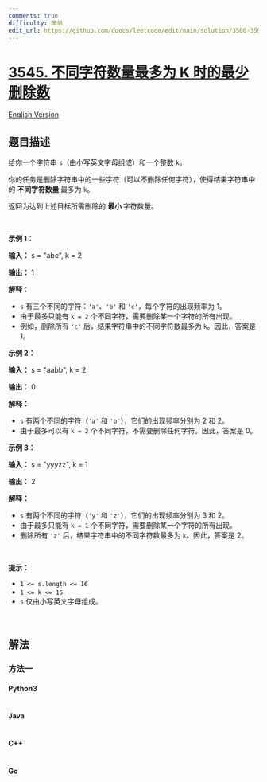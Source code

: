 ```yaml
---
comments: true
difficulty: 简单
edit_url: https://github.com/doocs/leetcode/edit/main/solution/3500-3599/3545.Minimum%20Deletions%20for%20At%20Most%20K%20Distinct%20Characters/README.md
---
```


<!-- problem:start -->

# [3545. 不同字符数量最多为 K 时的最少删除数](https://leetcode.cn/problems/minimum-deletions-for-at-most-k-distinct-characters)

[English Version](/solution/3500-3599/3545.Minimum%20Deletions%20for%20At%20Most%20K%20Distinct%20Characters/README_EN.md)

## 题目描述

<!-- description:start -->

<p>给你一个字符串 <code>s</code>（由小写英文字母组成）和一个整数 <code>k</code>。</p>

<p>你的任务是删除字符串中的一些字符（可以不删除任何字符），使得结果字符串中的&nbsp;<strong>不同字符数量&nbsp;</strong>最多为 <code>k</code>。</p>

<p>返回为达到上述目标所需删除的&nbsp;<strong>最小&nbsp;</strong>字符数量。</p>

<p>&nbsp;</p>

<p><strong class="example">示例 1：</strong></p>

<div class="example-block">
<p><strong>输入：</strong> <span class="example-io">s = "abc", k = 2</span></p>

<p><strong>输出：</strong> <span class="example-io">1</span></p>

<p><strong>解释：</strong></p>

<ul>
	<li><code>s</code> 有三个不同的字符：<code>'a'</code>、<code>'b'</code> 和 <code>'c'</code>，每个字符的出现频率为 1。</li>
	<li>由于最多只能有 <code>k = 2</code> 个不同字符，需要删除某一个字符的所有出现。</li>
	<li>例如，删除所有 <code>'c'</code> 后，结果字符串中的不同字符数最多为 <code>k</code>。因此，答案是 1。</li>
</ul>
</div>

<p><strong class="example">示例 2：</strong></p>

<div class="example-block">
<p><strong>输入：</strong> <span class="example-io">s = "aabb", k = 2</span></p>

<p><strong>输出：</strong> <span class="example-io">0</span></p>

<p><strong>解释：</strong></p>

<ul>
	<li><code>s</code> 有两个不同的字符（<code>'a'</code> 和 <code>'b'</code>），它们的出现频率分别为 2 和 2。</li>
	<li>由于最多可以有 <code>k = 2</code> 个不同字符，不需要删除任何字符。因此，答案是 0。</li>
</ul>
</div>

<p><strong class="example">示例 3：</strong></p>

<div class="example-block">
<p><strong>输入：</strong> <span class="example-io">s = "yyyzz", k = 1</span></p>

<p><strong>输出：</strong> <span class="example-io">2</span></p>

<p><strong>解释：</strong></p>

<ul>
	<li><code>s</code> 有两个不同的字符（<code>'y'</code> 和 <code>'z'</code>），它们的出现频率分别为 3 和 2。</li>
	<li>由于最多只能有 <code>k = 1</code> 个不同字符，需要删除某一个字符的所有出现。</li>
	<li>删除所有 <code>'z'</code> 后，结果字符串中的不同字符数最多为 <code>k</code>。因此，答案是 2。</li>
</ul>
</div>

<p>&nbsp;</p>

<p><strong>提示：</strong></p>

<ul>
	<li><code>1 &lt;= s.length &lt;= 16</code></li>
	<li><code>1 &lt;= k &lt;= 16</code></li>
	<li><code>s</code> 仅由小写英文字母组成。</li>
</ul>

<p>&nbsp;</p>

<!-- description:end -->

## 解法

<!-- solution:start -->

### 方法一

<!-- tabs:start -->

#### Python3

```python

```

#### Java

```java

```

#### C++

```cpp

```

#### Go

```go

```

<!-- tabs:end -->

<!-- solution:end -->

<!-- problem:end -->
